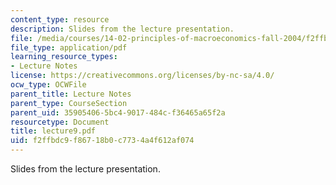 ```yaml
---
content_type: resource
description: Slides from the lecture presentation.
file: /media/courses/14-02-principles-of-macroeconomics-fall-2004/f2ffbdc9f86718b0c7734a4f612af074_lecture9.pdf
file_type: application/pdf
learning_resource_types:
- Lecture Notes
license: https://creativecommons.org/licenses/by-nc-sa/4.0/
ocw_type: OCWFile
parent_title: Lecture Notes
parent_type: CourseSection
parent_uid: 35905406-5bc4-9017-484c-f36465a65f2a
resourcetype: Document
title: lecture9.pdf
uid: f2ffbdc9-f867-18b0-c773-4a4f612af074
---
```

Slides from the lecture presentation.